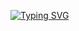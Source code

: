 [![Typing SVG](https://readme-typing-svg.demolab.com?font=consolas&weight=800&size=24&pause=1000&color=f8d86a&background=E2E1E400&vCenter=true&width=435&lines=Welcome+to+visit+my+github+%F0%9F%8C%BC)](https://git.io/typing-svg)
